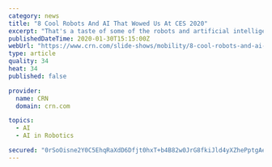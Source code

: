 ```yaml
---
category: news
title: "8 Cool Robots And AI That Wowed Us At CES 2020"
excerpt: "That's a taste of some of the robots and artificial intelligence solutions we saw while at CES 2020 in Las Vegas earlier this month. There was also a delivery robot with a digital cat face, a modular drone that can double as an AI camera and a programmable toy that looks like it came out of the Transformers cartoon show. There was even a ..."
publishedDateTime: 2020-01-30T15:15:00Z
webUrl: "https://www.crn.com/slide-shows/mobility/8-cool-robots-and-ai-that-wowed-us-at-ces-2020"
type: article
quality: 34
heat: 34
published: false

provider:
  name: CRN
  domain: crn.com

topics:
  - AI
  - AI in Robotics

secured: "0rSoOisne2Y0C5EhqRaXdD6Dfjt0hxT+b4B82w0JrG8fkiJld4yXZhePptgAecEcTGjTnw/mTDFq0SZf+zvG5hxaLjYNQfBCCt8zJlRRes9q8gCv+7LmiFfFySZFfpZgc2ftejPohN9p+qwWY3ypCvF8lRcxH/hgSfHotdlGNn6d9+lWdZp2VZcPOFF84jm4wwr4m4obTUJql+5vtTV08jqq6Mq0kJV/VmtQOzzRHBEU7DHLvexRKk3iIGIK1Hp3BXJHc0tmOjV9Nq/MWvT4xQgqL/8UUxeIDWFpsgeaOIHJWs0NAOFNFaIwTZAlcSU0LK0kABjosPyfnNFuu/HzAivrOjzaDHm15gBeH0j1V0VRgkAoGdWazDTmPZS8i9R7UGahLIbuGgDEa22Lrz5TI3JK4vmzAwDhigGNh++2Dp7k4m/rwwhbVMjywxgi2CQK7hQHCyOa3nGiGiYxSlckQYj8R2ZY9SJWc1AgtB+NiuM=;kAV3AoEHuJrmpX5Tg2pN6w=="
---
```


